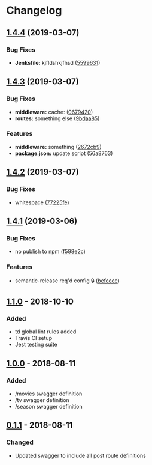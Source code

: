 # Changelog

## [1.4.4](https://github.com/tomdaniels/plex-requests-api/compare/v1.4.3...v1.4.4) (2019-03-07)


### Bug Fixes

* **Jenksfile:** kjfldshkjfhsd ([5599631](https://github.com/tomdaniels/plex-requests-api/commit/5599631))

## [1.4.3](https://github.com/tomdaniels/plex-requests-api/compare/v1.4.2...v1.4.3) (2019-03-07)


### Bug Fixes

* **middleware:** cache: ([0679420](https://github.com/tomdaniels/plex-requests-api/commit/0679420))
* **routes:** something else ([9bdaa85](https://github.com/tomdaniels/plex-requests-api/commit/9bdaa85))


### Features

* **middleware:** something ([2672cb9](https://github.com/tomdaniels/plex-requests-api/commit/2672cb9))
* **package.json:** update script ([56a8763](https://github.com/tomdaniels/plex-requests-api/commit/56a8763))

## [1.4.2](https://github.com/tomdaniels/plex-requests-api/compare/v1.4.1...v1.4.2) (2019-03-07)


### Bug Fixes

* whitespace ([77225fe](https://github.com/tomdaniels/plex-requests-api/commit/77225fe))

## [1.4.1](https://github.com/tomdaniels/plex-requests-api/compare/v1.4.0...v1.4.1) (2019-03-06)


### Bug Fixes

* no publish to npm ([f598e2c](https://github.com/tomdaniels/plex-requests-api/commit/f598e2c))


### Features

* semantic-release req'd config :lock: ([befccce](https://github.com/tomdaniels/plex-requests-api/commit/befccce))

## [1.1.0][] - 2018-10-10
### Added
- td global lint rules added
- Travis CI setup
- Jest testing suite

## [1.0.0][] - 2018-08-11
### Added
- /movies swagger definition
- /tv swagger definition
- /season swagger definition

## [0.1.1][] - 2018-08-11
### Changed
- Updated swagger to include all post route definitions


[Unreleased]: https://github.com/tomdaniels/plex-requests-api/compare/v1.4.1...HEAD
[1.4.1]: https://github.com/tomdaniels/plex-requests-api/compare/v1.1.0...v1.4.1
[1.1.0]: https://github.com/tomdaniels/plex-requests-api/compare/v1.0.0...v1.1.0
[1.0.0]: https://github.com/tomdaniels/plex-requests-api/compare/v0.1.1...v1.0.0
[0.1.1]: https://github.com/tomdaniels/plex-requests-api/tree/v0.1.1
